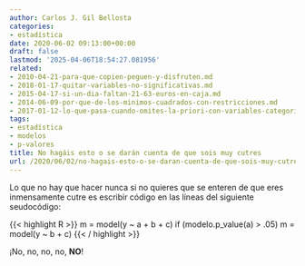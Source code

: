 ```yaml
---
author: Carlos J. Gil Bellosta
categories:
- estadística
date: 2020-06-02 09:13:00+00:00
draft: false
lastmod: '2025-04-06T18:54:27.081956'
related:
- 2010-04-21-para-que-copien-peguen-y-disfruten.md
- 2018-01-17-quitar-variables-no-significativas.md
- 2015-04-17-si-un-dia-faltan-21-63-euros-en-caja.md
- 2014-06-09-por-que-de-los-minimos-cuadrados-con-restricciones.md
- 2017-01-12-lo-que-pasa-cuando-omites-la-priori-con-variables-categoricas.md
tags:
- estadística
- modelos
- p-valores
title: No hagáis esto o se darán cuenta de que sois muy cutres
url: /2020/06/02/no-hagais-esto-o-se-daran-cuenta-de-que-sois-muy-cutres/
---
```


Lo que no hay que hacer nunca si no quieres que se enteren de que eres inmensamente cutre es escribir código en las líneas del siguiente seudocódigo:

{{< highlight R >}}
m = model(y ~ a + b + c)
if (modelo.p_value(a) > .05)
    m = model(y ~ b + c)
{{< / highlight >}}

¡No, no, no, no, **NO**!